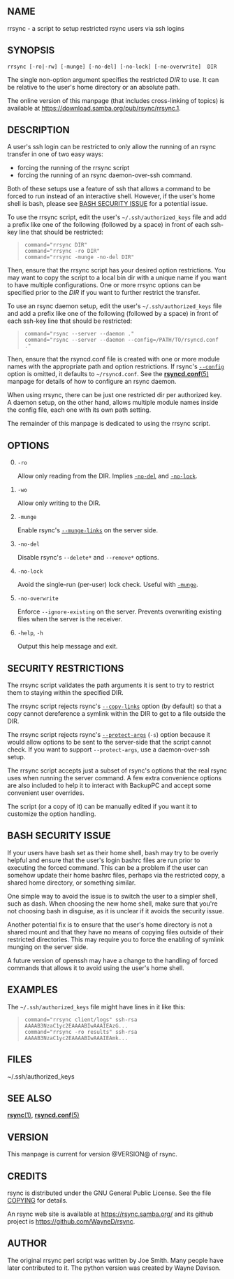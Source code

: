 ## NAME

rrsync - a script to setup restricted rsync users via ssh logins

## SYNOPSIS

```
rrsync [-ro|-rw] [-munge] [-no-del] [-no-lock] [-no-overwrite]  DIR
```

The single non-option argument specifies the restricted _DIR_ to use. It can be
relative to the user's home directory or an absolute path.

The online version of this manpage (that includes cross-linking of topics)
is available at <https://download.samba.org/pub/rsync/rrsync.1>.

## DESCRIPTION

A user's ssh login can be restricted to only allow the running of an rsync
transfer in one of two easy ways:

* forcing the running of the rrsync script
* forcing the running of an rsync daemon-over-ssh command.

Both of these setups use a feature of ssh that allows a command to be forced to
run instead of an interactive shell.  However, if the user's home shell is bash,
please see [BASH SECURITY ISSUE](#) for a potential issue.

To use the rrsync script, edit the user's `~/.ssh/authorized_keys` file and add
a prefix like one of the following (followed by a space) in front of each
ssh-key line that should be restricted:

> ```
> command="rrsync DIR"
> command="rrsync -ro DIR"
> command="rrsync -munge -no-del DIR"
> ```

Then, ensure that the rrsync script has your desired option restrictions. You
may want to copy the script to a local bin dir with a unique name if you want
to have multiple configurations. One or more rrsync options can be specified
prior to the _DIR_ if you want to further restrict the transfer.

To use an rsync daemon setup, edit the user's `~/.ssh/authorized_keys` file and
add a prefix like one of the following (followed by a space) in front of each
ssh-key line that should be restricted:

> ```
> command="rsync --server --daemon ."
> command="rsync --server --daemon --config=/PATH/TO/rsyncd.conf ."
> ```

Then, ensure that the rsyncd.conf file is created with one or more module names
with the appropriate path and option restrictions.  If rsync's
[`--config`](rsync.1#dopt) option is omitted, it defaults to `~/rsyncd.conf`.
See the [**rsyncd.conf**(5)](rsyncd.conf.5) manpage for details of how to
configure an rsync daemon.

When using rrsync, there can be just one restricted dir per authorized key.  A
daemon setup, on the other hand, allows multiple module names inside the config
file, each one with its own path setting.

The remainder of this manpage is dedicated to using the rrsync script.

## OPTIONS

0.  `-ro`

    Allow only reading from the DIR. Implies [`-no-del`](#opt) and
    [`-no-lock`](#opt).

0.  `-wo`

    Allow only writing to the DIR.

0.  `-munge`

    Enable rsync's [`--munge-links`](rsync.1#opt) on the server side.

0.  `-no-del`

    Disable rsync's `--delete*` and `--remove*` options.

0.  `-no-lock`

    Avoid the single-run (per-user) lock check.  Useful with [`-munge`](#opt).

0.  `-no-overwrite`

    Enforce `--ignore-existing` on the server. Prevents overwriting existing
    files when the server is the receiver.

0.  `-help`, `-h`

    Output this help message and exit.

## SECURITY RESTRICTIONS

The rrsync script validates the path arguments it is sent to try to restrict
them to staying within the specified DIR.

The rrsync script rejects rsync's [`--copy-links`](rsync.1#opt) option (by
default) so that a copy cannot dereference a symlink within the DIR to get to a
file outside the DIR.

The rrsync script rejects rsync's [`--protect-args`](rsync.1#opt) (`-s`) option
because it would allow options to be sent to the server-side that the script
cannot check.  If you want to support `--protect-args`, use a daemon-over-ssh
setup.

The rrsync script accepts just a subset of rsync's options that the real rsync
uses when running the server command.  A few extra convenience options are also
included to help it to interact with BackupPC and accept some convenient user
overrides.

The script (or a copy of it) can be manually edited if you want it to customize
the option handling.

## BASH SECURITY ISSUE

If your users have bash set as their home shell, bash may try to be overly
helpful and ensure that the user's login bashrc files are run prior to
executing the forced command.  This can be a problem if the user can somehow
update their home bashrc files, perhaps via the restricted copy, a shared home
directory, or something similar.

One simple way to avoid the issue is to switch the user to a simpler shell,
such as dash.  When choosing the new home shell, make sure that you're not
choosing bash in disguise, as it is unclear if it avoids the security issue.

Another potential fix is to ensure that the user's home directory is not a
shared mount and that they have no means of copying files outside of their
restricted directories.  This may require you to force the enabling of symlink
munging on the server side.

A future version of openssh may have a change to the handling of forced
commands that allows it to avoid using the user's home shell.

## EXAMPLES

The `~/.ssh/authorized_keys` file might have lines in it like this:

> ```
> command="rrsync client/logs" ssh-rsa AAAAB3NzaC1yc2EAAAABIwAAAIEAzG...
> command="rrsync -ro results" ssh-rsa AAAAB3NzaC1yc2EAAAABIwAAAIEAmk...
> ```

## FILES

~/.ssh/authorized_keys

## SEE ALSO

[**rsync**(1)](rsync.1), [**rsyncd.conf**(5)](rsyncd.conf.5)

## VERSION

This manpage is current for version @VERSION@ of rsync.

## CREDITS

rsync is distributed under the GNU General Public License.  See the file
[COPYING](COPYING) for details.

An rsync web site is available at <https://rsync.samba.org/> and its github
project is <https://github.com/WayneD/rsync>.

## AUTHOR

The original rrsync perl script was written by Joe Smith.  Many people have
later contributed to it.  The python version was created by Wayne Davison.
